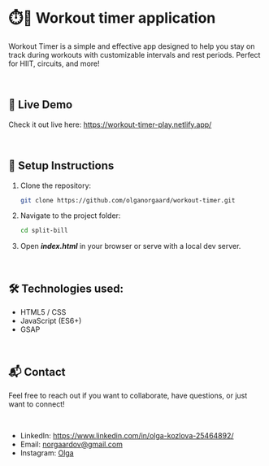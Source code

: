 <h1>⏱️💪  Workout timer application</h1>
<p>Workout Timer is a simple and effective app designed to help you stay on track during workouts with customizable intervals and rest periods. Perfect for HIIT, circuits, and more!</p>
<br><h2> 🚀 Live Demo </h2>
<p>Check it out live here: <a href="https://workout-timer-play.netlify.app/">https://workout-timer-play.netlify.app/</a> </p>
<br><h2> 📌 Setup Instructions </h2>

1. Clone the repository:
   ```bash
   git clone https://github.com/olganorgaard/workout-timer.git
2. Navigate to the project folder:
   ```bash
   cd split-bill
3. Open <b><i>index.html</i></b> in your browser or serve with a local dev server.

<br><h2> 🛠 Technologies used: </h2>
<ul>
  <li>HTML5 / CSS</li>
  <li>JavaScript (ES6+)</li>
  <li>GSAP</li>
</ul>

<br><h2> 📬 Contact </h2>
<p>Feel free to reach out if you want to collaborate, have questions, or just want to connect! </p><br>
<ul>
  <li>LinkedIn: <a href="https://www.linkedin.com/in/olga-kozlova-25464892/">https://www.linkedin.com/in/olga-kozlova-25464892/</a></li>
  <li>Email: <a href="mailto:norgaardov@gmail.com">norgaardov@gmail.com</a></li>
  <li>Instagram: <a href="https://www.instagram.com/kozlova_olgav/">Olga</a> </li>
</ul>
